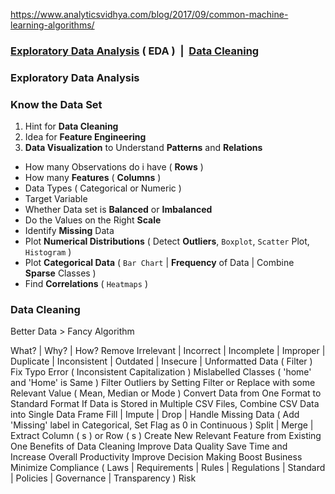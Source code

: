 https://www.analyticsvidhya.com/blog/2017/09/common-machine-learning-algorithms/
<h3><a href='#eda'>Exploratory Data Analysis</a> ( EDA )&nbsp; |&nbsp; <a href='#clean'>Data Cleaning</a></h3>

<h3 name='eda'>Exploratory Data Analysis</h3>

### Know the Data Set 

1. Hint for **Data Cleaning**
2. Idea for **Feature Engineering**
3. **Data Visualization** to Understand **Patterns** and **Relations**

- How many Observations do i have ( **Rows** )
- How many **Features** ( **Columns** )
- Data Types ( Categorical or Numeric )
- Target Variable 
- Whether Data set is **Balanced** or **Imbalanced**
- Do the Values on the Right **Scale**
- Identify **Missing** Data 
- Plot **Numerical Distributions** ( Detect **Outliers**, `Boxplot`, `Scatter` Plot, `Histogram` )
- Plot **Categorical Data** ( `Bar Chart` | **Frequency** of Data | Combine **Sparse** Classes ) 
- Find **Correlations** ( `Heatmaps` )

<h3 name='clean'>Data Cleaning</h3>

Better Data > Fancy Algorithm

What? | Why? | How?
Remove Irrelevant | Incorrect | Incomplete | Improper | Duplicate | Inconsistent | Outdated | Insecure | Unformatted Data ( Filter )
Fix Typo Error ( Inconsistent Capitalization ) Mislabelled Classes ( 'home' and 'Home' is Same )
Filter Outliers by Setting Filter or Replace with some Relevant Value ( Mean, Median or Mode )
Convert Data from One Format to Standard Format
If Data is Stored in Multiple CSV Files, Combine CSV Data into Single Data Frame
Fill | Impute | Drop | Handle Missing Data ( Add 'Missing' label in Categorical, Set Flag as 0 in Continuous )
Split | Merge | Extract Column ( s ) or Row ( s )
Create New Relevant Feature from Existing One
Benefits of Data Cleaning
Improve Data Quality
Save Time and Increase Overall Productivity
Improve Decision Making
Boost Business
Minimize Compliance ( Laws | Requirements | Rules | Regulations | Standard | Policies | Governance | Transparency ) Risk
